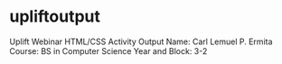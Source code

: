 # upliftoutput
Uplift Webinar HTML/CSS Activity Output
Name: Carl Lemuel P. Ermita
Course: BS in Computer Science
Year and Block: 3-2
